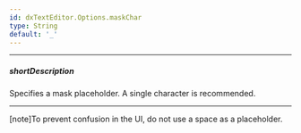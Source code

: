 ```yaml
---
id: dxTextEditor.Options.maskChar
type: String
default: '_'
---
```

---
##### shortDescription
Specifies a mask placeholder. A single character is recommended.

---

[note]To prevent confusion in the UI, do not use a space as a placeholder.
